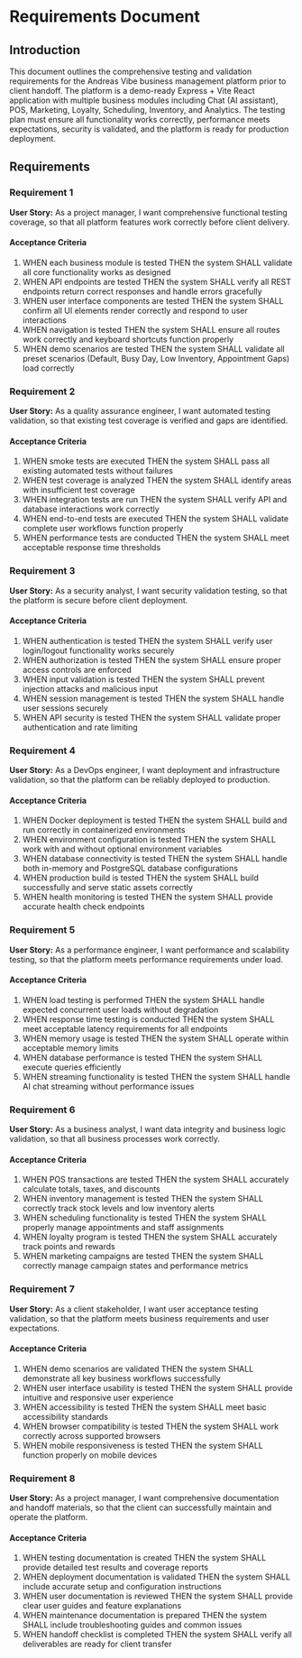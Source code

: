 # Requirements Document

## Introduction

This document outlines the comprehensive testing and validation requirements for the Andreas Vibe business management platform prior to client handoff. The platform is a demo-ready Express + Vite React application with multiple business modules including Chat (AI assistant), POS, Marketing, Loyalty, Scheduling, Inventory, and Analytics. The testing plan must ensure all functionality works correctly, performance meets expectations, security is validated, and the platform is ready for production deployment.

## Requirements

### Requirement 1

**User Story:** As a project manager, I want comprehensive functional testing coverage, so that all platform features work correctly before client delivery.

#### Acceptance Criteria

1. WHEN each business module is tested THEN the system SHALL validate all core functionality works as designed
2. WHEN API endpoints are tested THEN the system SHALL verify all REST endpoints return correct responses and handle errors gracefully
3. WHEN user interface components are tested THEN the system SHALL confirm all UI elements render correctly and respond to user interactions
4. WHEN navigation is tested THEN the system SHALL ensure all routes work correctly and keyboard shortcuts function properly
5. WHEN demo scenarios are tested THEN the system SHALL validate all preset scenarios (Default, Busy Day, Low Inventory, Appointment Gaps) load correctly

### Requirement 2

**User Story:** As a quality assurance engineer, I want automated testing validation, so that existing test coverage is verified and gaps are identified.

#### Acceptance Criteria

1. WHEN smoke tests are executed THEN the system SHALL pass all existing automated tests without failures
2. WHEN test coverage is analyzed THEN the system SHALL identify areas with insufficient test coverage
3. WHEN integration tests are run THEN the system SHALL verify API and database interactions work correctly
4. WHEN end-to-end tests are executed THEN the system SHALL validate complete user workflows function properly
5. WHEN performance tests are conducted THEN the system SHALL meet acceptable response time thresholds

### Requirement 3

**User Story:** As a security analyst, I want security validation testing, so that the platform is secure before client deployment.

#### Acceptance Criteria

1. WHEN authentication is tested THEN the system SHALL verify user login/logout functionality works securely
2. WHEN authorization is tested THEN the system SHALL ensure proper access controls are enforced
3. WHEN input validation is tested THEN the system SHALL prevent injection attacks and malicious input
4. WHEN session management is tested THEN the system SHALL handle user sessions securely
5. WHEN API security is tested THEN the system SHALL validate proper authentication and rate limiting

### Requirement 4

**User Story:** As a DevOps engineer, I want deployment and infrastructure validation, so that the platform can be reliably deployed to production.

#### Acceptance Criteria

1. WHEN Docker deployment is tested THEN the system SHALL build and run correctly in containerized environments
2. WHEN environment configuration is tested THEN the system SHALL work with and without optional environment variables
3. WHEN database connectivity is tested THEN the system SHALL handle both in-memory and PostgreSQL database configurations
4. WHEN production build is tested THEN the system SHALL build successfully and serve static assets correctly
5. WHEN health monitoring is tested THEN the system SHALL provide accurate health check endpoints

### Requirement 5

**User Story:** As a performance engineer, I want performance and scalability testing, so that the platform meets performance requirements under load.

#### Acceptance Criteria

1. WHEN load testing is performed THEN the system SHALL handle expected concurrent user loads without degradation
2. WHEN response time testing is conducted THEN the system SHALL meet acceptable latency requirements for all endpoints
3. WHEN memory usage is tested THEN the system SHALL operate within acceptable memory limits
4. WHEN database performance is tested THEN the system SHALL execute queries efficiently
5. WHEN streaming functionality is tested THEN the system SHALL handle AI chat streaming without performance issues

### Requirement 6

**User Story:** As a business analyst, I want data integrity and business logic validation, so that all business processes work correctly.

#### Acceptance Criteria

1. WHEN POS transactions are tested THEN the system SHALL accurately calculate totals, taxes, and discounts
2. WHEN inventory management is tested THEN the system SHALL correctly track stock levels and low inventory alerts
3. WHEN scheduling functionality is tested THEN the system SHALL properly manage appointments and staff assignments
4. WHEN loyalty program is tested THEN the system SHALL accurately track points and rewards
5. WHEN marketing campaigns are tested THEN the system SHALL correctly manage campaign states and performance metrics

### Requirement 7

**User Story:** As a client stakeholder, I want user acceptance testing validation, so that the platform meets business requirements and user expectations.

#### Acceptance Criteria

1. WHEN demo scenarios are validated THEN the system SHALL demonstrate all key business workflows successfully
2. WHEN user interface usability is tested THEN the system SHALL provide intuitive and responsive user experience
3. WHEN accessibility is tested THEN the system SHALL meet basic accessibility standards
4. WHEN browser compatibility is tested THEN the system SHALL work correctly across supported browsers
5. WHEN mobile responsiveness is tested THEN the system SHALL function properly on mobile devices

### Requirement 8

**User Story:** As a project manager, I want comprehensive documentation and handoff materials, so that the client can successfully maintain and operate the platform.

#### Acceptance Criteria

1. WHEN testing documentation is created THEN the system SHALL provide detailed test results and coverage reports
2. WHEN deployment documentation is validated THEN the system SHALL include accurate setup and configuration instructions
3. WHEN user documentation is reviewed THEN the system SHALL provide clear user guides and feature explanations
4. WHEN maintenance documentation is prepared THEN the system SHALL include troubleshooting guides and common issues
5. WHEN handoff checklist is completed THEN the system SHALL verify all deliverables are ready for client transfer